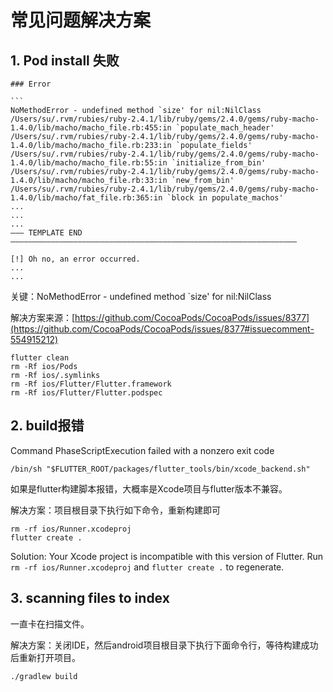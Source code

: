 # 常见问题解决方案

## 1. Pod install 失败

```shell
### Error

​```
NoMethodError - undefined method `size' for nil:NilClass
/Users/su/.rvm/rubies/ruby-2.4.1/lib/ruby/gems/2.4.0/gems/ruby-macho-1.4.0/lib/macho/macho_file.rb:455:in `populate_mach_header'
/Users/su/.rvm/rubies/ruby-2.4.1/lib/ruby/gems/2.4.0/gems/ruby-macho-1.4.0/lib/macho/macho_file.rb:233:in `populate_fields'
/Users/su/.rvm/rubies/ruby-2.4.1/lib/ruby/gems/2.4.0/gems/ruby-macho-1.4.0/lib/macho/macho_file.rb:55:in `initialize_from_bin'
/Users/su/.rvm/rubies/ruby-2.4.1/lib/ruby/gems/2.4.0/gems/ruby-macho-1.4.0/lib/macho/macho_file.rb:33:in `new_from_bin'
/Users/su/.rvm/rubies/ruby-2.4.1/lib/ruby/gems/2.4.0/gems/ruby-macho-1.4.0/lib/macho/fat_file.rb:365:in `block in populate_machos'
...
...
...
――― TEMPLATE END ――――――――――――――――――――――――――――――――――――――――――――――――――――――――――――――――

[!] Oh no, an error occurred.
...
...
```

关键：NoMethodError - undefined method `size' for nil:NilClass

解决方案来源：[https://github.com/CocoaPods/CocoaPods/issues/8377](https://github.com/CocoaPods/CocoaPods/issues/8377#issuecomment-554915212)

```shell
flutter clean
rm -Rf ios/Pods
rm -Rf ios/.symlinks
rm -Rf ios/Flutter/Flutter.framework
rm -Rf ios/Flutter/Flutter.podspec
```

## 2. build报错
Command PhaseScriptExecution failed with a nonzero exit code

`/bin/sh "$FLUTTER_ROOT/packages/flutter_tools/bin/xcode_backend.sh"`

如果是flutter构建脚本报错，大概率是Xcode项目与flutter版本不兼容。

解决方案：项目根目录下执行如下命令，重新构建即可

```shell
rm -rf ios/Runner.xcodeproj
flutter create .
```

Solution: Your Xcode project is incompatible with this version of Flutter. Run `rm -rf ios/Runner.xcodeproj` and `flutter create .` to regenerate.



## 3. scanning files to index

一直卡在扫描文件。

解决方案：关闭IDE，然后android项目根目录下执行下面命令行，等待构建成功后重新打开项目。

```shell
./gradlew build
```



